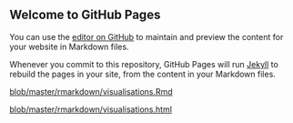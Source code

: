 ## Welcome to GitHub Pages

You can use the [editor on GitHub](https://github.com/orchid00/visualisationsCS/edit/gh-pages/index.md) to maintain and preview the content for your website in Markdown files.

Whenever you commit to this repository, GitHub Pages will run [Jekyll](https://jekyllrb.com/) to rebuild the pages in your site, from the content in your Markdown files.

[blob/master/rmarkdown/visualisations.Rmd](../../blob/master/rmarkdown/visualisations.Rmd)


[blob/master/rmarkdown/visualisations.html](../../blob/master/rmarkdown/visualisations.html)
